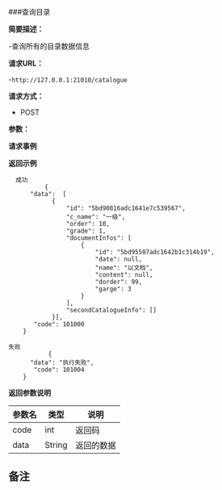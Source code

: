 ###查询目录

**简要描述：** 

-查询所有的目录数据信息

**请求URL：** 

-`http://127.0.0.1:21010/catalogue`

**请求方式：**

- POST 

**参数：** 


**请求事例**

 **返回示例**
 
```
  成功
          {
      "data":  [
            {
                "id": "5bd90816adc1641e7c539567",
                "c_name": "一级",
                "order": 10,
                "grade": 1,
                "documentInfos": [
                    {
                        "id": "5bd95507adc1642b1c314b19",
                        "date": null,
                        "name": "以文档",
                        "content": null,
                        "dorder": 99,
                        "garge": 3
                    }
                ],
                "secondCatalogueInfo": []
            }],
       "code": 101000
    }
```

```
失败
           {
      "data": "执行失败",
       "code": 101004
    }
```

**返回参数说明**

| 参数名  |   类型     |说明|
| ------ | -------- |------|
| code | int |返回码|
|data|String|返回的数据|

**备注**
-

